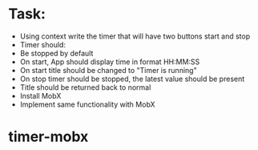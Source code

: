 # Task:

- Using context write the timer that will have two buttons start and stop
- Timer should:
- Be stopped by default
- On start, App should display time in format HH:MM:SS
- On start title should be changed to "Timer is running"
- On stop timer should be stopped, the latest value should be present
- Title should be returned back to normal
- Install MobX
- Implement same functionality with MobX
# timer-mobx
